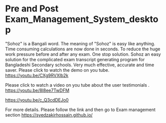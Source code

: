 # Pre and Post Exam_Management_System_desktop
"Sohoz" is a Bangali word. The meaning of "Sohoz" is easy like anything.
Time consuming calculations are now done in seconds.
To reduce the huge work pressure before and after any exam. One stop solution.
Sohoz an easy solution for the complicated exam transcript generating  program for Bangladeshi Secondary schools.
Very much effective, accurate and time saver.
Please click to watch the demo on you tube.
https://youtu.be/CXg9RVXlb2k

Please click to watch a video on you tube about the user testimonials .
https://youtu.be/8l8ee7TwDFM

https://youtu.be/c_Q3cdDEJo0

For more details. Please follow the link and then go to Exam management section  https://syedzakirhossain.github.io/
